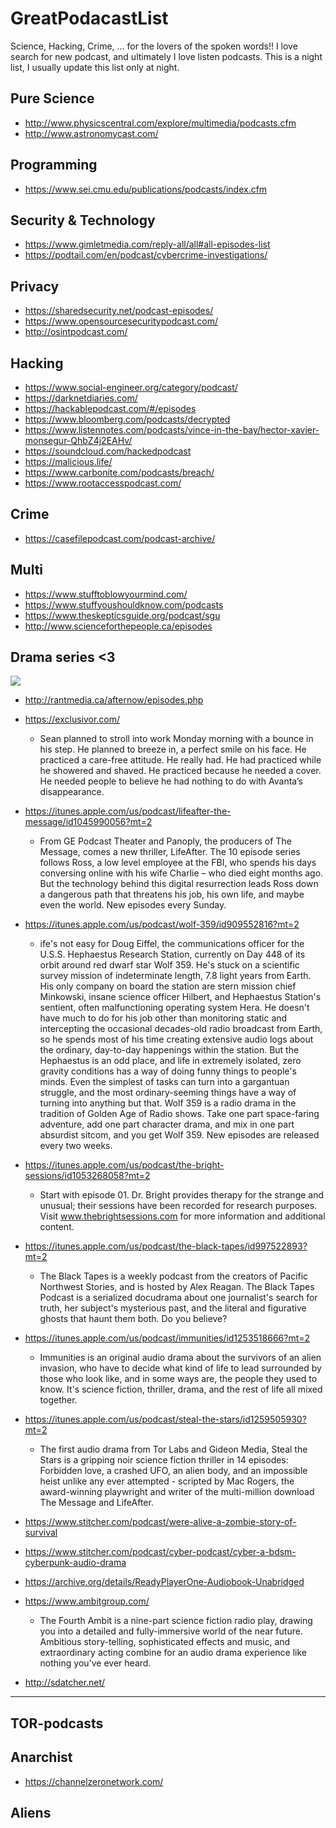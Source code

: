 # GreatPodacastList
Science, Hacking, Crime, ... for the lovers of the spoken words!!
I love search for new podcast, and ultimately I love listen podcasts. 
This is a night list, I usually update this list only at night. 

## Pure Science
- http://www.physicscentral.com/explore/multimedia/podcasts.cfm
- http://www.astronomycast.com/

## Programming
- https://www.sei.cmu.edu/publications/podcasts/index.cfm

## Security & Technology
- https://www.gimletmedia.com/reply-all/all#all-episodes-list
- https://podtail.com/en/podcast/cybercrime-investigations/

##  Privacy
- https://sharedsecurity.net/podcast-episodes/
- https://www.opensourcesecuritypodcast.com/
- http://osintpodcast.com/

## Hacking
- https://www.social-engineer.org/category/podcast/
- https://darknetdiaries.com/
- https://hackablepodcast.com/#/episodes
- https://www.bloomberg.com/podcasts/decrypted
- https://www.listennotes.com/podcasts/vince-in-the-bay/hector-xavier-monsegur-QhbZ4j2EAHv/
- https://soundcloud.com/hackedpodcast
- https://malicious.life/
- https://www.carbonite.com/podcasts/breach/
- https://www.rootaccesspodcast.com/

## Crime
- https://casefilepodcast.com/podcast-archive/

## Multi
- https://www.stufftoblowyourmind.com/
- https://www.stuffyoushouldknow.com/podcasts
- https://www.theskepticsguide.org/podcast/sgu
- http://www.scienceforthepeople.ca/episodes

## Drama series <3
![](http://rantmedia.ca/afternow/images/header-afternow.jpg)
- http://rantmedia.ca/afternow/episodes.php

- https://exclusivor.com/
  - Sean planned to stroll into work Monday morning with a bounce in his step. He planned to breeze in, a perfect smile on his face. He practiced a care-free attitude. He really had. He had practiced while he showered and shaved. He practiced because he needed a cover. He needed people to believe he had nothing to do with Avanta’s disappearance.

- https://itunes.apple.com/us/podcast/lifeafter-the-message/id1045990056?mt=2
  - From GE Podcast Theater and Panoply, the producers of The Message, comes a new thriller, LifeAfter. The 10 episode series follows Ross, a low level employee at the FBI, who spends his days conversing online with his wife Charlie – who died eight months ago. But the technology behind this digital resurrection leads Ross down a dangerous path that threatens his job, his own life, and maybe even the world. New episodes every Sunday.

- https://itunes.apple.com/us/podcast/wolf-359/id909552816?mt=2
  - ife's not easy for Doug Eiffel, the communications officer for the U.S.S. Hephaestus Research Station, currently on Day 448 of its orbit around red dwarf star Wolf 359. He's stuck on a scientific survey mission of indeterminate length, 7.8 light years from Earth. His only company on board the station are stern mission chief Minkowski, insane science officer Hilbert, and Hephaestus Station's sentient, often malfunctioning operating system Hera. He doesn't have much to do for his job other than monitoring static and intercepting the occasional decades-old radio broadcast from Earth, so he spends most of his time creating extensive audio logs about the ordinary, day-to-day happenings within the station. But the Hephaestus is an odd place, and life in extremely isolated, zero gravity conditions has a way of doing funny things to people's minds. Even the simplest of tasks can turn into a gargantuan struggle, and the most ordinary-seeming things have a way of turning into anything but that. Wolf 359 is a radio drama in the tradition of Golden Age of Radio shows. Take one part space-faring adventure, add one part character drama, and mix in one part absurdist sitcom, and you get Wolf 359. New episodes are released every two weeks.

- https://itunes.apple.com/us/podcast/the-bright-sessions/id1053268058?mt=2
  - Start with episode 01. Dr. Bright provides therapy for the strange and unusual; their sessions have been recorded for research purposes. Visit www.thebrightsessions.com for more information and additional content.

- https://itunes.apple.com/us/podcast/the-black-tapes/id997522893?mt=2
  - The Black Tapes is a weekly podcast from the creators of Pacific Northwest Stories, and is hosted by Alex Reagan. The Black Tapes Podcast is a serialized docudrama about one journalist's search for truth, her subject's mysterious past, and the literal and figurative ghosts that haunt them both. Do you believe?

- https://itunes.apple.com/us/podcast/immunities/id1253518666?mt=2
  - Immunities is an original audio drama about the survivors of an alien invasion, who have to decide what kind of life to lead surrounded by those who look like, and in some ways are, the people they used to know. It's science fiction, thriller, drama, and the rest of life all mixed together.
- https://itunes.apple.com/us/podcast/steal-the-stars/id1259505930?mt=2
  - The first audio drama from Tor Labs and Gideon Media, Steal the Stars is a gripping noir science fiction thriller in 14 episodes: Forbidden love, a crashed UFO, an alien body, and an impossible heist unlike any ever attempted - scripted by Mac Rogers, the award-winning playwright and writer of the multi-million download The Message and LifeAfter.
- https://www.stitcher.com/podcast/were-alive-a-zombie-story-of-survival
- https://www.stitcher.com/podcast/cyber-podcast/cyber-a-bdsm-cyberpunk-audio-drama
- https://archive.org/details/ReadyPlayerOne-Audiobook-Unabridged
- https://www.ambitgroup.com/
  - The Fourth Ambit is a nine-part science fiction radio play, drawing you into a detailed and fully-immersive world of the near future. Ambitious story-telling, sophisticated effects and music, and extraordinary acting combine for an audio drama experience like nothing you've ever heard.
- http://sdatcher.net/
***

## TOR-podcasts


## Anarchist
- https://channelzeronetwork.com/

## Aliens
